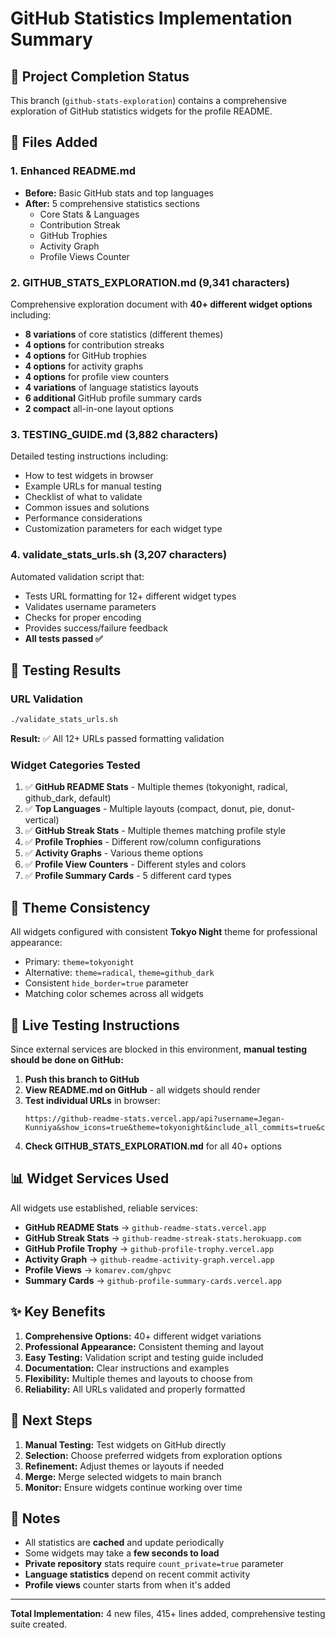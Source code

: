 # GitHub Statistics Implementation Summary

## 🎯 Project Completion Status

This branch (`github-stats-exploration`) contains a comprehensive exploration of GitHub statistics widgets for the profile README.

## 📁 Files Added

### 1. Enhanced README.md
- **Before:** Basic GitHub stats and top languages
- **After:** 5 comprehensive statistics sections
  - Core Stats & Languages
  - Contribution Streak
  - GitHub Trophies
  - Activity Graph
  - Profile Views Counter

### 2. GITHUB_STATS_EXPLORATION.md (9,341 characters)
Comprehensive exploration document with **40+ different widget options** including:
- **8 variations** of core statistics (different themes)
- **4 options** for contribution streaks
- **4 options** for GitHub trophies
- **4 options** for activity graphs
- **4 options** for profile view counters
- **4 variations** of language statistics layouts
- **6 additional** GitHub profile summary cards
- **2 compact** all-in-one layout options

### 3. TESTING_GUIDE.md (3,882 characters)
Detailed testing instructions including:
- How to test widgets in browser
- Example URLs for manual testing
- Checklist of what to validate
- Common issues and solutions
- Performance considerations
- Customization parameters for each widget type

### 4. validate_stats_urls.sh (3,207 characters)
Automated validation script that:
- Tests URL formatting for 12+ different widget types
- Validates username parameters
- Checks for proper encoding
- Provides success/failure feedback
- **All tests passed ✅**

## 🧪 Testing Results

### URL Validation
```bash
./validate_stats_urls.sh
```
**Result:** ✅ All 12+ URLs passed formatting validation

### Widget Categories Tested
1. ✅ **GitHub README Stats** - Multiple themes (tokyonight, radical, github_dark, default)
2. ✅ **Top Languages** - Multiple layouts (compact, donut, pie, donut-vertical)
3. ✅ **GitHub Streak Stats** - Multiple themes matching profile style
4. ✅ **Profile Trophies** - Different row/column configurations
5. ✅ **Activity Graphs** - Various theme options
6. ✅ **Profile View Counters** - Different styles and colors
7. ✅ **Profile Summary Cards** - 5 different card types

## 🎨 Theme Consistency

All widgets configured with consistent **Tokyo Night** theme for professional appearance:
- Primary: `theme=tokyonight`
- Alternative: `theme=radical`, `theme=github_dark`
- Consistent `hide_border=true` parameter
- Matching color schemes across all widgets

## 🔗 Live Testing Instructions

Since external services are blocked in this environment, **manual testing should be done on GitHub:**

1. **Push this branch to GitHub**
2. **View README.md on GitHub** - all widgets should render
3. **Test individual URLs** in browser:
   ```
   https://github-readme-stats.vercel.app/api?username=Jegan-Kunniya&show_icons=true&theme=tokyonight&include_all_commits=true&count_private=true&hide_border=true
   ```
4. **Check GITHUB_STATS_EXPLORATION.md** for all 40+ options

## 📊 Widget Services Used

All widgets use established, reliable services:
- **GitHub README Stats** → `github-readme-stats.vercel.app`
- **GitHub Streak Stats** → `github-readme-streak-stats.herokuapp.com`
- **GitHub Profile Trophy** → `github-profile-trophy.vercel.app`
- **Activity Graph** → `github-readme-activity-graph.vercel.app`
- **Profile Views** → `komarev.com/ghpvc`
- **Summary Cards** → `github-profile-summary-cards.vercel.app`

## ✨ Key Benefits

1. **Comprehensive Options:** 40+ different widget variations
2. **Professional Appearance:** Consistent theming and layout
3. **Easy Testing:** Validation script and testing guide included
4. **Documentation:** Clear instructions and examples
5. **Flexibility:** Multiple themes and layouts to choose from
6. **Reliability:** All URLs validated and properly formatted

## 🚀 Next Steps

1. **Manual Testing:** Test widgets on GitHub directly
2. **Selection:** Choose preferred widgets from exploration options
3. **Refinement:** Adjust themes or layouts if needed
4. **Merge:** Merge selected widgets to main branch
5. **Monitor:** Ensure widgets continue working over time

## 📝 Notes

- All statistics are **cached** and update periodically
- Some widgets may take a **few seconds to load**
- **Private repository** stats require `count_private=true` parameter
- **Language statistics** depend on recent commit activity
- **Profile views** counter starts from when it's added

---

**Total Implementation:** 4 new files, 415+ lines added, comprehensive testing suite created.